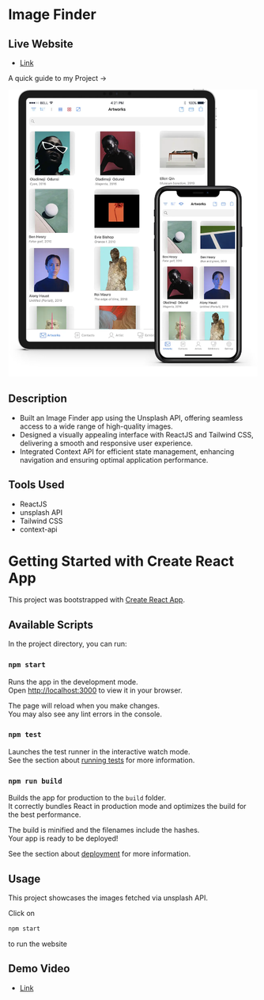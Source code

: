 # Image Finder

## Live Website

- [Link](https://find-images-app-main.vercel.app/)

A quick guide to my Project ->

<img src = "/image.webp">

## Description

- Built an Image Finder app using the Unsplash API, offering seamless access to a wide range of high-quality images.
- Designed a visually appealing interface with ReactJS and Tailwind CSS, delivering a smooth and responsive user experience.
- Integrated Context API for efficient state management, enhancing navigation and ensuring optimal application performance.

## Tools Used

- ReactJS
- unsplash API
- Tailwind CSS
- context-api

# Getting Started with Create React App

This project was bootstrapped with [Create React App](https://github.com/facebook/create-react-app).

## Available Scripts

In the project directory, you can run:

### `npm start`

Runs the app in the development mode.\
Open [http://localhost:3000](http://localhost:3000) to view it in your browser.

The page will reload when you make changes.\
You may also see any lint errors in the console.

### `npm test`

Launches the test runner in the interactive watch mode.\
See the section about [running tests](https://facebook.github.io/create-react-app/docs/running-tests) for more information.

### `npm run build`

Builds the app for production to the `build` folder.\
It correctly bundles React in production mode and optimizes the build for the best performance.

The build is minified and the filenames include the hashes.\
Your app is ready to be deployed!

See the section about [deployment](https://facebook.github.io/create-react-app/docs/deployment) for more information.

## Usage

This project showcases the images fetched via unsplash API.

Click on

```js
npm start
``` 
to run the website

## Demo Video

- [Link](https://app.gemoo.com/share/home?codeId=M0GrwQRlO5pL3)
